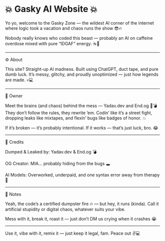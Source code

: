 # 💥 Gasky AI Website 💥

Yo yo, welcome to the Gasky Zone — the wildest AI corner of the internet where logic took a vacation and chaos runs the show 😎🔥

Nobody really knows who coded this beast — probably an AI on caffeine overdose mixed with pure “IDGAF” energy. ☕🤖


---

⚙️ About

This site? Straight-up AI madness.
Built using ChatGPT, duct tape, and pure dumb luck.
It’s messy, glitchy, and proudly unoptimized — just how legends are made. 💀💻


---

👑 Owner

Meet the brains (and chaos) behind the mess — Yadav.dev and End.og 🧠💣
They don’t follow the rules, they rewrite ’em.
Codin’ like it’s a street fight, dropping leaks like mixtapes, and flexin’ bugs like badges of honor. 💥

If it’s broken — it’s probably intentional. If it works — that’s just luck, bro. 😂


---

💸 Credits

Dumped & Leaked by: Yadav.dev & End.og 💣

OG Creator: MIA… probably hiding from the bugs 🕳️

AI Models: Overworked, underpaid, and one syntax error away from therapy 🤯



---

📝 Notes

Yeah, the code’s a certified dumpster fire 🔥 — but hey, it runs (kinda).
Call it artificial stupidity or digital chaos, whatever suits your vibe.

Mess with it, break it, roast it — just don’t DM us crying when it crashes 😭


---

Use it, vibe with it, remix it — just keep it legal, fam.
Peace out ✌️💻
